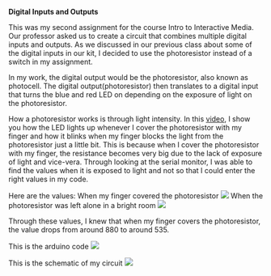 **Digital Inputs and Outputs**

This was my second assignment for the course Intro to Interactive Media. 
Our professor asked us to create a circuit that combines multiple digital inputs and outputs. 
As we discussed in our previous class about some of the digital inputs in our kit, 
I decided to use the photoresistor instead of a switch in my assignment.

In my work, the digital output would be the photoresistor, also known as photocell. 
The digital output(photoresistor) then translates to a digital input that turns the blue and red LED on 
depending on the exposure of light on the photoresistor.

How a photoresistor works is through light intensity. In this [video](https://youtu.be/wxOB-EtKxAM), 
I show you how the LED lights up whenever I cover the photoresistor with my finger and how it blinks when 
my finger blocks the light from the photoresistor just a little bit.
This is because when I cover the photoresistor with my finger, the resistance becomes very big
due to the lack of exposure of light and vice-vera. Through looking at the serial monitor, I was able
to find the values when it is exposed to light and not so that I could enter the right values in my code.

Here are the values:
When my finger covered the photoresistor ![](https://i.imgur.com/HI1qqQ3.png)
When the photoresistor was left alone in a bright room ![](https://i.imgur.com/sQdpYTf.png)

Through these values, I knew that when my finger covers the photoresistor, 
the value drops from around 880 to around 535.

This is the arduino code 
![](https://i.imgur.com/Tb8VTDH.png)

This is the schematic of my circuit
![](https://i.imgur.com/4wQ29J4.png)


